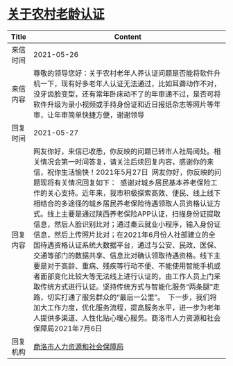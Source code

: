# <a href="http://www.shangluo.gov.cn/zmhd/ldxxxx.jsp?urltype=leadermail.LeaderMailContentUrl&wbtreeid=1112&leadermailid=7312">关于农村老龄认证</a>
|Title|Content|
|:---:|---|
|来信时间|2021-05-26|
|来信内容|尊敬的领导您好：关于农村老年人养认证问题是否能将软件升机一下，现有好多老年人认证无法通过，比如耳聋动作不对，没牙齿脸变型，还有常年卧床动不了的年审通不过，是否可将软件升级为录小视频或手持身份证和近日报纸杂志等照片等年审，让年审简单快捷方便，谢谢领导|
|回复时间|2021-05-27|
|回复内容|网友你好，来信已收悉，你反映的问题已转市人社局阅处。相关情况会第一时间答复，请关注后续回复内容，感谢你的来信，祝你生活愉快！2021年5月27日  网友你好，你反映的问题现将有关情况回复如下：  感谢对城乡居民基本养老保险工作的关心支持。近年来，我市积极探索高效、便民、线上线下相结合的多途径的城乡居民养老保险待遇领取人员资格认证方式。线上主要是通过陕西养老保险APP认证，扫描身份证提取信息，然后人脸识别比对；通过秦云就业小程序，输入身份证信息，然后上传照片比对；在2021年6月份人社部建立的全国待遇资格认证系统大数据平台，通过与公安、民政、医保、交通等部门的数据共享、信息比对确认领取待遇资格。线下主要是对于高龄、重病、残疾等行动不便、不能使用智能手机或者面部变化比较大等无法线上进行认证的，由工作人员上门采取传统方式进行认证。坚持传统方式与智能化服务“两条腿”走路，切实打通了服务群众的“最后一公里”。  下一步，我们将加大工作力度，优化服务流程，提高服务水平，进一步为老年人提供多渠道、人性化贴心暖心服务。商洛市人力资源和社会保障局2021年7月6日|
|回复机构|<a href="../../categories/agencies/商洛市人力资源和社会保障局.md">商洛市人力资源和社会保障局</a>|

